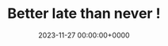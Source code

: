 ---
title: Better late than never !
description: 2024新的起點，卷的開始
slug: hello-world
date: 2023-11-27 00:00:00+0000
image: cover.jpg
categories:
    - 小日子
---